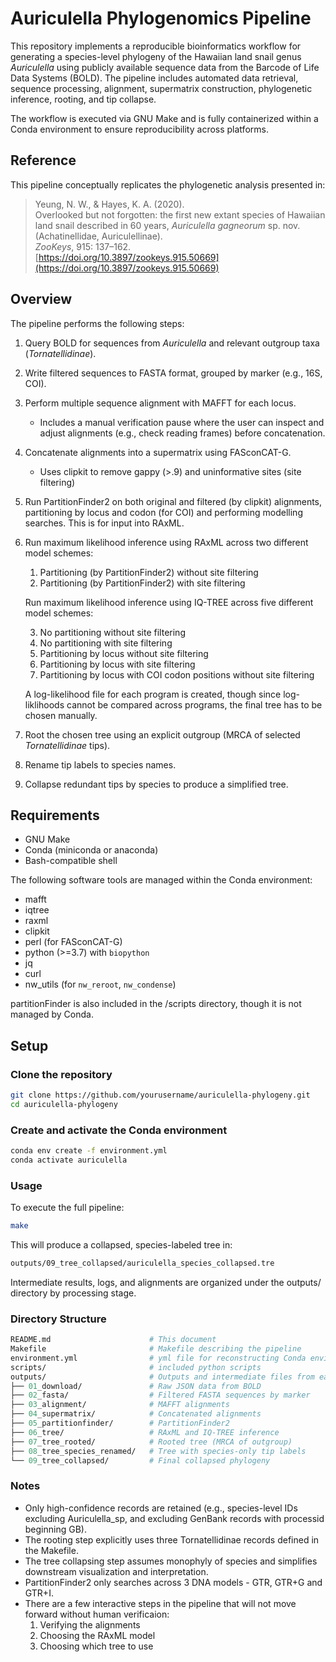 # Auriculella Phylogenomics Pipeline

This repository implements a reproducible bioinformatics workflow for generating a species-level phylogeny of the Hawaiian land snail genus *Auriculella* using publicly available sequence data from the Barcode of Life Data Systems (BOLD). The pipeline includes automated data retrieval, sequence processing, alignment, supermatrix construction, phylogenetic inference, rooting, and tip collapse.

The workflow is executed via GNU Make and is fully containerized within a Conda environment to ensure reproducibility across platforms.

## Reference

This pipeline conceptually replicates the phylogenetic analysis presented in:

> Yeung, N. W., & Hayes, K. A. (2020).  
> Overlooked but not forgotten: the first new extant species of Hawaiian land snail described in 60 years, *Auriculella gagneorum* sp. nov. (Achatinellidae, Auriculellinae).  
> *ZooKeys*, 915: 137–162.  
> [https://doi.org/10.3897/zookeys.915.50669](https://doi.org/10.3897/zookeys.915.50669)

## Overview

The pipeline performs the following steps:

1. Query BOLD for sequences from *Auriculella* and relevant outgroup taxa (*Tornatellidinae*).
2. Write filtered sequences to FASTA format, grouped by marker (e.g., 16S, COI).
3. Perform multiple sequence alignment with MAFFT for each locus.
    - Includes a manual verification pause where the user can inspect and adjust alignments (e.g., check reading frames) before concatenation.
4. Concatenate alignments into a supermatrix using FASconCAT-G.
    - Uses clipkit to remove gappy (>.9) and uninformative sites (site filtering)
5. Run PartitionFinder2 on both original and filtered (by clipkit) alignments, partitioning by locus and codon (for COI) and performing modelling searches. This is for input into RAxML.
6. Run maximum likelihood inference using RAxML across two different model schemes:

    1. Partitioning (by PartitionFinder2) without site filtering
    2. Partitioning (by PartitionFinder2) with site filtering
    
    Run maximum likelihood inference using IQ-TREE across five different model schemes:

    3. No partitioning without site filtering
    4. No partitioning with site filtering
    5. Partitioning by locus without site filtering
    6. Partitioning by locus with site filtering
    7. Partitioning by locus with COI codon positions without site filtering

    A log-likelihood file for each program is created, though since log-liklihoods cannot be compared across programs, the final tree has to be chosen manually.
7. Root the chosen tree using an explicit outgroup (MRCA of selected *Tornatellidinae* tips).
8. Rename tip labels to species names.
9. Collapse redundant tips by species to produce a simplified tree.

## Requirements

- GNU Make
- Conda (miniconda or anaconda)
- Bash-compatible shell

The following software tools are managed within the Conda environment:

- mafft
- iqtree
- raxml
- clipkit
- perl (for FASconCAT-G)
- python (>=3.7) with `biopython`
- jq
- curl
- nw_utils (for `nw_reroot`, `nw_condense`)

partitionFinder is also included in the /scripts directory, though it is not managed by Conda.

## Setup

### Clone the repository

```bash
git clone https://github.com/yourusername/auriculella-phylogeny.git
cd auriculella-phylogeny
```

### Create and activate the Conda environment
```bash
conda env create -f environment.yml
conda activate auriculella
```

### Usage
To execute the full pipeline:

```bash
make
```

This will produce a collapsed, species-labeled tree in:

```bash
outputs/09_tree_collapsed/auriculella_species_collapsed.tre
```

Intermediate results, logs, and alignments are organized under the outputs/ directory by processing stage.

### Directory Structure
```graphql
README.md                      # This document
Makefile                       # Makefile describing the pipeline
environment.yml                # yml file for reconstructing Conda environment
scripts/                       # included python scripts
outputs/                       # Outputs and intermediate files from each step
├── 01_download/               # Raw JSON data from BOLD
├── 02_fasta/                  # Filtered FASTA sequences by marker
├── 03_alignment/              # MAFFT alignments
├── 04_supermatrix/            # Concatenated alignments
├── 05_partitionfinder/        # PartitionFinder2
├── 06_tree/                   # RAxML and IQ-TREE inference
├── 07_tree_rooted/            # Rooted tree (MRCA of outgroup)
├── 08_tree_species_renamed/   # Tree with species-only tip labels
└── 09_tree_collapsed/         # Final collapsed phylogeny
```

### Notes
* Only high-confidence records are retained (e.g., species-level IDs excluding Auriculella_sp, and excluding GenBank records with processid beginning GB).
* The rooting step explicitly uses three Tornatellidinae records defined in the Makefile.
* The tree collapsing step assumes monophyly of species and simplifies downstream visualization and interpretation.
* PartitionFinder2 only searches across 3 DNA models - GTR, GTR+G and GTR+I.
* There are a few interactive steps in the pipeline that will not move forward without human verificaion:
    1. Verifying the alignments
    2. Choosing the RAxML model
    3. Choosing which tree to use